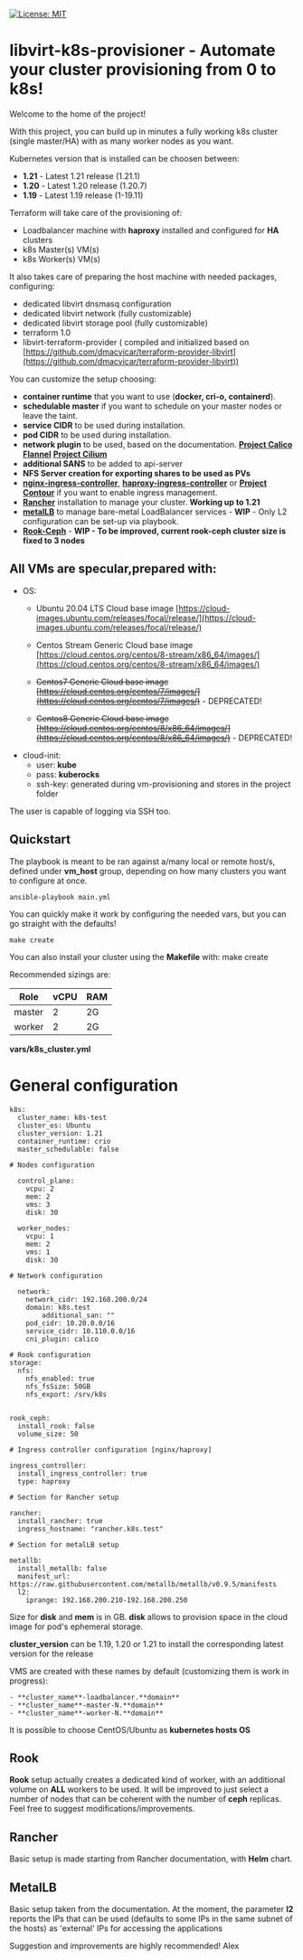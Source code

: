 [![License: MIT](https://img.shields.io/badge/License-MIT-yellow.svg)](https://opensource.org/licenses/MIT)

# libvirt-k8s-provisioner - Automate your cluster provisioning from 0 to k8s!
Welcome to the home of the project!

With this project, you can build up in minutes a fully working k8s cluster (single master/HA) with as many worker nodes as you want.

Kubernetes version that is installed can be choosen between:
- **1.21** - Latest 1.21 release (1.21.1)
- **1.20** - Latest 1.20 release (1.20.7)
- **1.19** - Latest 1.19 release (1-19.11)

Terraform will take care of the provisioning of:
- Loadbalancer machine with **haproxy** installed and configured for **HA** clusters
- k8s Master(s) VM(s)
- k8s Worker(s) VM(s)

It also takes care of preparing the host machine with needed packages, configuring:

- dedicated libvirt dnsmasq configuration
- dedicated libvirt network (fully customizable)
- dedicated libvirt storage pool (fully customizable) 
- terraform 1.0
- libvirt-terraform-provider ( compiled and initialized based on [https://github.com/dmacvicar/terraform-provider-libvirt](https://github.com/dmacvicar/terraform-provider-libvirt))

You can customize the setup choosing:

- **container runtime** that you want to use (**docker, cri-o, containerd**).
- **schedulable master** if you want to schedule on your master nodes or leave the taint.
- **service CIDR** to be used during installation. 
- **pod CIDR** to be used during installation. 
- **network plugin** to be used, based on the documentation. **[Project Calico](https://www.projectcalico.org/calico-networking-for-kubernetes/)** **[Flannel](https://github.com/coreos/flannel)** **[Project Cilium](https://cilium.io/)**
- **additional SANS** to be added to api-server
- **NFS Server creation for exporting shares to be used as PVs**
- **[nginx-ingress-controller](https://kubernetes.github.io/ingress-nginx/)**, **[haproxy-ingress-controller](https://github.com/haproxytech/kubernetes-ingress)** or **[Project Contour](https://projectcontour.io/)**  if you want to enable ingress management.  
- **[Rancher](https://rancher.com/)** installation to manage your cluster. **Working up to 1.21**
- **[metalLB](https://metallb.universe.tf/)** to manage bare-metal LoadBalancer services - **WIP** - Only L2 configuration can be set-up via playbook.
- **[Rook-Ceph](https://rook.io/docs/rook/v1.4/ceph-storage.html)** - **WIP - To be improved, current rook-ceph cluster size is fixed to 3 nodes**

## All VMs are specular,prepared with:

- OS: 
  - Ubuntu 20.04 LTS Cloud base image [https://cloud-images.ubuntu.com/releases/focal/release/](https://cloud-images.ubuntu.com/releases/focal/release/) 
  - Centos Stream Generic Cloud base image [https://cloud.centos.org/centos/8-stream/x86_64/images/](https://cloud.centos.org/centos/8-stream/x86_64/images/) 

  - ~~Centos7 Generic Cloud base image [https://cloud.centos.org/centos/7/images/](https://cloud.centos.org/centos/7/images/)~~ - DEPRECATED! 
  - ~~Centos8 Generic Cloud base image [https://cloud.centos.org/centos/8/x86_64/images/](https://cloud.centos.org/centos/8/x86_64/images/)~~ - DEPRECATED! 
- cloud-init: 
  - user: **kube**
  - pass: **kuberocks**  
  - ssh-key: generated during vm-provisioning and stores in the project folder  

The user is capable of logging via SSH too.  

## Quickstart
The playbook is meant to be ran against a/many local or remote host/s, defined under **vm_host** group, depending on how many clusters you want to configure at once.  

    ansible-playbook main.yml

You can quickly make it work by configuring the needed vars, but you can go straight with the defaults!

    make create

You can also install your cluster using the **Makefile** with: 
    make create

Recommended sizings are:

| Role | vCPU | RAM |
|--|--|--|
| master | 2 | 2G | 
| worker | 2 | 2G | 

**vars/k8s_cluster.yml**

# General configuration
	k8s:
	  cluster_name: k8s-test
	  cluster_os: Ubuntu
	  cluster_version: 1.21
	  container_runtime: crio
	  master_schedulable: false

	# Nodes configuration

	  control_plane:
	    vcpu: 2
	    mem: 2 
	    vms: 3
	    disk: 30

	  worker_nodes:
	    vcpu: 1
	    mem: 2
	    vms: 1
	    disk: 30

	# Network configuration

	  network:
	    network_cidr: 192.168.200.0/24
	    domain: k8s.test
            additional_san: ""
	    pod_cidr: 10.20.0.0/16
	    service_cidr: 10.110.0.0/16
	    cni_plugin: calico

	# Rook configuration
	storage:
	  nfs:
   	    nfs_enabled: true
   	    nfs_fsSize: 50GB
	    nfs_export: /srv/k8s


	rook_ceph:
	  install_rook: false
	  volume_size: 50

	# Ingress controller configuration [nginx/haproxy]

	ingress_controller:
	  install_ingress_controller: true
	  type: haproxy

	# Section for Rancher setup

	rancher:
	  install_rancher: true
	  ingress_hostname: "rancher.k8s.test"

	# Section for metalLB setup

	metallb:
	  install_metallb: false
	  manifest_url: https://raw.githubusercontent.com/metallb/metallb/v0.9.5/manifests
  	  l2:
        iprange: 192.168.200.210-192.168.200.250

Size for **disk** and **mem** is in GB. 
**disk** allows to provision space in the cloud image for pod's ephemeral storage. 

**cluster_version** can be 1.19, 1.20 or 1.21 to install the corresponding latest version for the release

VMS are created with these names by default (customizing them is work in progress):

	- **cluster_name**-loadbalancer.**domain**
	- **cluster_name**-master-N.**domain**
	- **cluster_name**-worker-N.**domain**

It is possible to choose CentOS/Ubuntu as **kubernetes hosts OS**

## Rook 
**Rook** setup actually creates a dedicated kind of worker, with an additional volume on **ALL** workers to be used. It will be improved to just select a number of nodes that can be coherent with the number of **ceph** replicas.
Feel free to suggest modifications/improvements.

## Rancher 
Basic setup is made starting from Rancher documentation, with **Helm** chart.

## MetalLB 
Basic setup taken from the documentation. At the moment, the parameter **l2** reports the IPs that can be used (defaults to some IPs in the same subnet of the hosts) as 'external' IPs for accessing the applications

Suggestion and improvements are highly recommended! 
Alex
